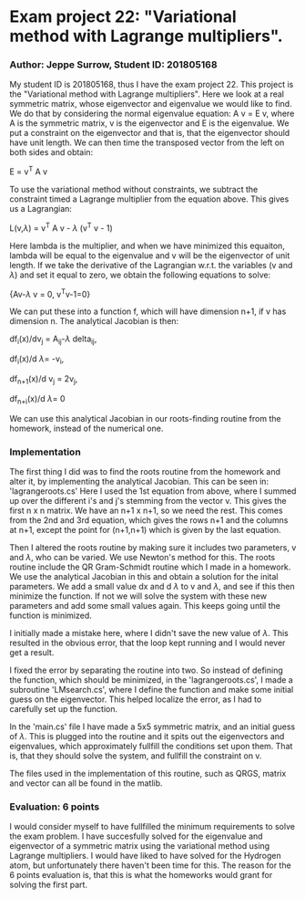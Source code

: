 # Exam project 22: "Variational method with Lagrange multipliers".

### Author: Jeppe Surrow, Student ID: 201805168

My student ID is 201805168, thus I have the exam project 22. 
This project is the "Variational method with Lagrange multipliers".
Here we look at a real symmetric matrix, whose eigenvector and eigenvalue we would like to find.
We do that by considering the normal eigenvalue equation:
A v = E v, where A is the symmetric matrix, v is the eigenvector and E is the eigenvalue.
We put a constraint on the eigenvector and that is, that the eigenvector should have unit length.
We can then time the transposed vector from the left on both sides and obtain:

E = v<sup>T</sup> A v

To use the variational method without constraints, we subtract the constraint timed a Lagrange multiplier from the equation above.
This gives us a Lagrangian:

L(v,$\lambda$) = v<sup>T</sup> A v - $\lambda$ (v<sup>T</sup> v - 1)

Here lambda is the multiplier, and when we have minimized this equaiton, lambda will be equal to the eigenvalue and v will be the eigenvector of unit length. 
If we take the derivative of the Lagrangian w.r.t. the variables (v and $\lambda$) and set it equal to zero, we obtain the following equations to solve:

{Av-$\lambda$ v = 0, v<sup>T</sup>v-1=0}

We can put these into a function f, which will have dimension n+1, if v has dimension n.
The analytical Jacobian is then:

df<sub>i</sub>(x)/dv<sub>j</sub> = A<sub>ij</sub>-$\lambda$ delta<sub>ij</sub>, 

df<sub>i</sub>(x)/d $\lambda$= -v<sub>i</sub>,

df<sub>n+1</sub>(x)/d v<sub>j</sub> = 2v<sub>j</sub>,

df<sub>n+i</sub>(x)/d $\lambda$= 0

We can use this analytical Jacobian in our roots-finding routine from the homework, instead of the numerical one.

### Implementation

The first thing I did was to find the roots routine from the homework and alter it, by implementing the analytical Jacobian. This can be seen in:
    'lagrangeroots.cs'
Here I used the 1st equation from above, where I summed up over the different i's and j's stemming from the vector v. This gives the first n x n matrix. We have an n+1 x n+1, so we need the rest. This comes from the 2nd and 3rd equation, which gives the rows n+1 and the columns at n+1, except the point for (n+1,n+1) which is given by the last equation.

Then I altered the roots routine by making sure it includes two parameters, v and $\lambda$, who can be varied. We use Newton's method for this.
The roots routine include the QR Gram-Schmidt routine which I made in a homework. We use the analytical Jacobian in this and obtain a solution for the inital parameters. 
We add a small value dx and d $\lambda$ to v and $\lambda$, and see if this then minimize the function. If not we will solve the system with these new parameters and add some small values again.
This keeps going until the function is minimized.


I initially made a mistake here, where I didn't save the new value of $\lambda$. This resulted in the obvious error, that the loop kept running and I would never get a result.

I fixed the error by separating the routine into two. So instead of defining the function, which should be minimized, in the 'lagrangeroots.cs', I made a subroutine 'LMsearch.cs', where I define the function and make some initial guess on the eigenvector.
This helped localize the error, as I had to carefully set up the function. 

In the 'main.cs' file I have made a 5x5 symmetric matrix, and an initial guess of $\lambda$. This is plugged into the routine and it spits out the eigenvectors and eigenvalues, which approximately fullfill the conditions set upon them. That is, that they should solve the system, and fullfill the constraint on v.

The files used in the implementation of this routine, such as QRGS, matrix and vector can all be found in the matlib.

### Evaluation: 6 points
I would consider myself to have fullfilled the minimum requirements to solve the exam problem. I have succesfully solved for the eigenvalue and eigenvector of a symmetric matrix using the variational method using Lagrange multipliers. 
I would have liked to have solved for the Hydrogen atom, but unfortunately there haven't been time for this. 
The reason for the 6 points evaluation is, that this is what the homeworks would grant for solving the first part.




